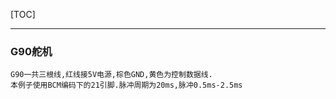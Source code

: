 [TOC]

---
### G90舵机
    G90一共三根线,红线接5V电源,棕色GND,黄色为控制数据线.
    本例子使用BCM编码下的21引脚.脉冲周期为20ms,脉冲0.5ms-2.5ms

### 